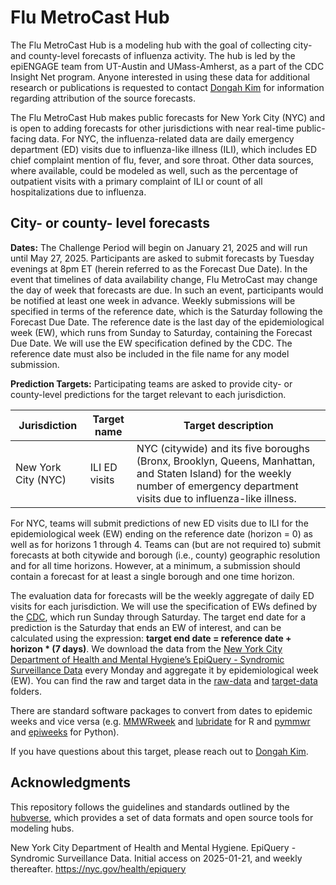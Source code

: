 # Flu MetroCast Hub

The Flu MetroCast Hub is a modeling hub with the goal of collecting city- and county-level forecasts of influenza activity. The hub is led by the epiENGAGE team from UT-Austin and UMass-Amherst, as a part of the CDC Insight Net program. Anyone interested in using these data for additional research or publications is requested to contact [Dongah Kim](mailto:donga0223@gmail.com) for information regarding attribution of the source forecasts.

The Flu MetroCast Hub makes public forecasts for New York City (NYC) and is open to adding forecasts for other jurisdictions with near real-time public-facing data. For NYC, the influenza-related data are daily emergency department (ED) visits due to influenza-like illness (ILI), which includes ED chief complaint mention of flu, fever, and sore throat. Other data sources, where available, could be modeled as well, such as the percentage of outpatient visits with a primary complaint of ILI or count of all hospitalizations due to influenza.

## City- or county- level forecasts

**Dates:** The Challenge Period will begin on January 21, 2025 and will run until May 27, 2025. Participants are asked to submit forecasts by Tuesday evenings at 8pm ET (herein referred to as the Forecast Due Date). In the event that timelines of data availability change, Flu MetroCast may change the day of week that forecasts are due. In such an event, participants would be notified at least one week in advance. Weekly submissions will be specified in terms of the reference date, which is the Saturday following the Forecast Due Date. The reference date is the last day of the epidemiological week (EW), which runs from Sunday to Saturday, containing the Forecast Due Date. We will use the EW specification defined by the CDC. The reference date must also be included in the file name for any model submission.

**Prediction Targets:** Participating teams are asked to provide city- or county-level predictions for the target relevant to each jurisdiction.

| Jurisdiction | Target name | Target description |
|------------------------|------------------------|------------------------|
| New York City (NYC) | ILI ED visits | NYC (citywide) and its five boroughs (Bronx, Brooklyn, Queens, Manhattan, and Staten Island) for the weekly number of emergency department visits due to influenza-like illness. |

For NYC, teams will submit predictions of new ED visits due to ILI for the epidemiological week (EW) ending on the reference date (horizon = 0) as well as for horizons 1 through 4. Teams can (but are not required to) submit forecasts at both citywide and borough (i.e., county) geographic resolution and for all time horizons. However, at a minimum, a submission should contain a forecast for at least a single borough and one time horizon.

The evaluation data for forecasts will be the weekly aggregate of daily ED visits for each jurisdiction. We will use the specification of EWs defined by the [CDC](https://wwwn.cdc.gov/nndss/document/MMWR_Week_overview.pdf), which run Sunday through Saturday. The target end date for a prediction is the Saturday that ends an EW of interest, and can be calculated using the expression: **target end date = reference date + horizon \* (7 days)**. We download the data from the [New York City Department of Health and Mental Hygiene’s EpiQuery - Syndromic Surveillance Data](https://nyc.gov/health/epiquery) every Monday and aggregate it by epidemiological week (EW). You can find the raw and target data in the [raw-data](https://github.com/reichlab/flu-metrocast/tree/main/raw-data) and [target-data](https://github.com/reichlab/flu-metrocast/tree/main/target-data) folders.

There are standard software packages to convert from dates to epidemic weeks and vice versa (e.g. [MMWRweek](https://cran.r-project.org/web/packages/MMWRweek/) and [lubridate](https://lubridate.tidyverse.org/reference/week.html) for R and [pymmwr](https://pypi.org/project/pymmwr/) and [epiweeks](https://pypi.org/project/epiweeks/) for Python).

If you have questions about this target, please reach out to [Dongah Kim](mailto:donga0223@gmail.com).

## Acknowledgments

This repository follows the guidelines and standards outlined by the [hubverse](%5Burl%5D(https://hubverse.io/en/latest/)), which provides a set of data formats and open source tools for modeling hubs.

New York City Department of Health and Mental Hygiene. EpiQuery - Syndromic Surveillance Data. Initial access on 2025-01-21, and weekly thereafter. https://nyc.gov/health/epiquery
